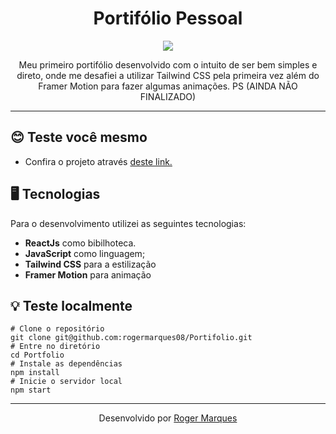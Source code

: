 <div align='center'>
  <h1>Portifólio Pessoal</h1>
  <img src="https://i.ibb.co/6wbKg1w/Captura-de-tela-de-2023-04-07-11-17-47.png"/>
  <p>Meu primeiro portifólio desenvolvido com o intuito de ser bem simples e direto, onde me desafiei a utilizar Tailwind CSS pela primeira vez além do Framer Motion para fazer algumas animações. PS (AINDA NÃO FINALIZADO)</p>
</div>
<hr />

## :blush:  Teste você mesmo
- Confira o projeto através <a href="https://portifolio-mu-eight.vercel.app/">deste link.<a/> 

## :desktop_computer:  Tecnologias
Para o desenvolvimento utilizei as seguintes tecnologias: 
- **ReactJs** como bibilhoteca.
- **JavaScript** como linguagem;
- **Tailwind CSS** para a estilização
- **Framer Motion** para animação

## :bulb: Teste localmente
```
# Clone o repositório
git clone git@github.com:rogermarques08/Portifolio.git
# Entre no diretório
cd Portfolio
# Instale as dependências
npm install
# Inicie o servidor local
npm start
```

<hr />

<div align='center'>
 Desenvolvido por
  <a href="https://github.com/rogermarques08">Roger Marques<a/>
 
</div>
 
